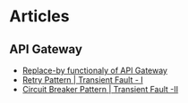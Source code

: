 # Articles

## API Gateway  
* [Replace-by functionaly of API Gateway](A/Art-1/apigateway_replaceby_functionality.md)
* [Retry Pattern | Transient Fault - I](A/Art-2/TransientFault-I.md)
* [Circuit Breaker Pattern | Transient Fault -II](A/Art-3/TransientFault-II.md)
